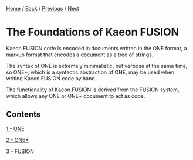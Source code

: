 [Home](https://github.com/Gallery-of-Kaeon/Kaeon-FUSION/tree/master/Kaeon%20FUSION/Documentation/README.md) /
[Back](https://github.com/Gallery-of-Kaeon/Kaeon-FUSION/tree/master/Kaeon%20FUSION/Documentation/README.md) /
[Previous](https://github.com/Gallery-of-Kaeon/Kaeon-FUSION/tree/master/Kaeon%20FUSION/Documentation/README.md) /
[Next](https://github.com/Gallery-of-Kaeon/Kaeon-FUSION/tree/master/Kaeon%20FUSION/Documentation/1%20-%20Foundations/1%20-%20ONE/README.md)

# The Foundations of Kaeon FUSION

Kaeon FUSION code is encoded in documents written in the ONE format,
a markup format that encodes a document as a tree of strings.

The syntax of ONE is extremely minimalistic,
but verbose at the same time,
so ONE+,
which is a syntactic abstraction of ONE,
may be used when writing Kaeon FUSION code by hand.

The functionality of Kaeon FUSION is derived from the FUSION system,
which allows any ONE or ONE+ document to act as code.

## Contents

[1 - ONE](https://github.com/Gallery-of-Kaeon/Kaeon-FUSION/tree/master/Kaeon%20FUSION/Documentation/1%20-%20Foundations/1%20-%20ONE/README.md)

[2 - ONE+](https://github.com/Gallery-of-Kaeon/Kaeon-FUSION/tree/master/Kaeon%20FUSION/Documentation/1%20-%20Foundations/2%20-%20ONE%2B/README.md)

[3 - FUSION](https://github.com/Gallery-of-Kaeon/Kaeon-FUSION/tree/master/Kaeon%20FUSION/Documentation/1%20-%20Foundations/3%20-%20FUSION/README.md)